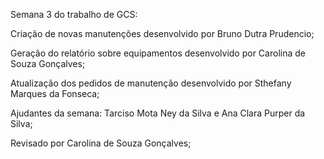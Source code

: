   Semana 3 do trabalho de GCS: 
  
  Criação de novas manutenções desenvolvido por Bruno Dutra Prudencio;

  Geração do relatório sobre equipamentos desenvolvido por Carolina de Souza Gonçalves;

  Atualização dos pedidos de manutenção desenvolvido por  Sthefany Marques da Fonseca;

  Ajudantes da semana: Tarciso Mota Ney da Silva e Ana Clara Purper da Silva;

  Revisado por Carolina de Souza Gonçalves;

